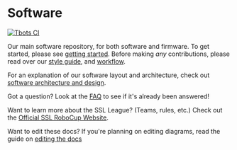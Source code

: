 # Software
[![Tbots CI](https://github.com/UBC-Thunderbots/Software/workflows/Tbots%20CI/badge.svg)](https://github.com/UBC-Thunderbots/Software/actions?query=workflow%3A%22Tbots+CI%22+branch%3Amaster)

Our main software repository, for both software and firmware. To get started, please see [getting started](docs/getting-started.md). Before making *any* contributions, please read over our [style guide](docs/code-style-guide.md), and [workflow](docs/workflow.md).

For an explanation of our software layout and architecture, check out [software architecture and design](docs/software-architecture-and-design.md).

Got a question? Look at the [FAQ](docs/faq.md) to see if it's already been answered!

Want to learn more about the SSL League? (Teams, rules, etc.) Check out the [Official SSL RoboCup Website](https://ssl.robocup.org/).

Want to edit these docs? If you're planning on editing diagrams, read the guide on [editing the docs](docs/editing-the-docs.md)
